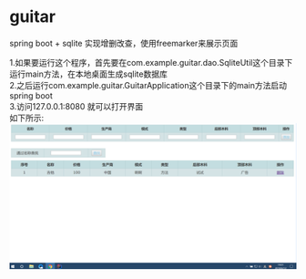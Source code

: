 # guitar
spring boot + sqlite 实现增删改查，使用freemarker来展示页面

1.如果要运行这个程序，首先要在com.example.guitar.dao.SqliteUtil这个目录下运行main方法，在本地桌面生成sqlite数据库<br>
2.之后运行com.example.guitar.GuitarApplication这个目录下的main方法启动spring boot<br>
3.访问127.0.0.1:8080 就可以打开界面<br>
如下所示:
![Image text](https://github.com/cumt-wangdi/guitar/blob/master/images/QQ%E6%B5%8F%E8%A7%88%E5%99%A8%E6%88%AA%E5%9B%BE20180612190142.png)
